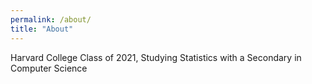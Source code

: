 ```yaml
---
permalink: /about/
title: "About"
---
```


Harvard College Class of 2021, Studying Statistics with a Secondary in Computer Science

